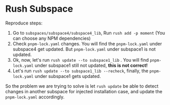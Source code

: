 # Rush Subspace
Reproduce steps: 

1. Go to `subspaces/subspace4/subspace4_lib`, Run `rush add -p moment` (You can choose any NPM dependencies)
2. Check `pnpm-lock.yaml` changes. You will find the `pnpm-lock.yaml` under subspace4 get updated. But `pnpm-lock.yaml` under subspace1 is not updated. 
3. Ok, now, let's run `rush update --to subspace1_lib` . You will find `pnpm-lock.yaml` under subspace1 still not updated, **this is not correct!** 
4. Let's run `rush update --to subspace1_lib --recheck`, finally, the `pnpm-lock.yaml` under subspace1 gets updated. 

So the problem we are trying to solve is  let `rush update` be able to detect changes in another subspace for injected installation case, and update the `pnpm-lock.yaml` accordingly.